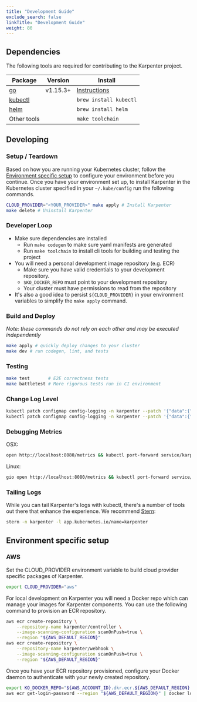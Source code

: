 ```yaml
---
title: "Development Guide"
exclude_search: false
linkTitle: "Development Guide"
weight: 80
---
```


## Dependencies

The following tools are required for contributing to the Karpenter project.

| Package                                                            | Version  | Install                                        |
| ------------------------------------------------------------------ | -------- | ---------------------------------------------- |
| [go](https://golang.org/dl/)                                       | v1.15.3+ | [Instructions](https://golang.org/doc/install) |
| [kubectl](https://kubernetes.io/docs/tasks/tools/install-kubectl/) |          | `brew install kubectl`                         |
| [helm](https://helm.sh/docs/intro/install/)                        |          | `brew install helm`                            |
| Other tools                                                        |          | `make toolchain`                               |

## Developing

### Setup / Teardown

Based on how you are running your Kubernetes cluster, follow the [Environment specific setup](#environment-specific-setup) to configure your environment before you continue. Once you have your environment set up, to install Karpenter in the Kubernetes cluster specified in your `~/.kube/config`  run the following commands.

```bash
CLOUD_PROVIDER="<YOUR_PROVIDER>" make apply # Install Karpenter
make delete # Uninstall Karpenter
```

### Developer Loop

* Make sure dependencies are installed
    * Run `make codegen` to make sure yaml manifests are generated
    * Run `make toolchain` to install cli tools for building and testing the project
* You will need a personal development image repository (e.g. ECR)
    * Make sure you have valid credentials to your development repository.
    * `$KO_DOCKER_REPO` must point to your development repository
    * Your cluster must have permissions to read from the repository
* It's also a good idea to persist `${CLOUD_PROVIDER}` in your environment variables to simplify the `make apply` command.

### Build and Deploy

*Note: these commands do not rely on each other and may be executed independently*

```bash
make apply # quickly deploy changes to your cluster
make dev # run codegen, lint, and tests
```

### Testing

```bash
make test       # E2E correctness tests
make battletest # More rigorous tests run in CI environment
```

### Change Log Level

```bash
kubectl patch configmap config-logging -n karpenter --patch '{"data":{"loglevel.controller":"debug"}}' # Debug Level
kubectl patch configmap config-logging -n karpenter --patch '{"data":{"loglevel.controller":"info"}}' # Info Level
```

### Debugging Metrics

OSX:

```bash
open http://localhost:8080/metrics && kubectl port-forward service/karpenter -n karpenter 8080
```

Linux:

```bash
gio open http://localhost:8080/metrics && kubectl port-forward service/karpenter -n karpenter 8080
```

### Tailing Logs

While you can tail Karpenter's logs with kubectl, there's a number of tools out there that enhance the experience. We recommend [Stern](https://pkg.go.dev/github.com/planetscale/stern#section-readme):

```bash
stern -n karpenter -l app.kubernetes.io/name=karpenter
```

## Environment specific setup

### AWS

Set the CLOUD_PROVIDER environment variable to build cloud provider specific packages of Karpenter.

```sh
export CLOUD_PROVIDER="aws"
```

For local development on Karpenter you will need a Docker repo which can manage your images for Karpenter components.
You can use the following command to provision an ECR repository.

```bash
aws ecr create-repository \
    --repository-name karpenter/controller \
    --image-scanning-configuration scanOnPush=true \
    --region "${AWS_DEFAULT_REGION}"
aws ecr create-repository \
    --repository-name karpenter/webhook \
    --image-scanning-configuration scanOnPush=true \
    --region "${AWS_DEFAULT_REGION}"
```

Once you have your ECR repository provisioned, configure your Docker daemon to authenticate with your newly created repository.

```bash
export KO_DOCKER_REPO="${AWS_ACCOUNT_ID}.dkr.ecr.${AWS_DEFAULT_REGION}.amazonaws.com/karpenter"
aws ecr get-login-password --region "${AWS_DEFAULT_REGION}" | docker login --username AWS --password-stdin "${KO_DOCKER_REPO}"
```
